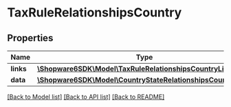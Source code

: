 # TaxRuleRelationshipsCountry

## Properties
Name | Type | Description | Notes
------------ | ------------- | ------------- | -------------
**links** | [**\Shopware6SDK\Model\TaxRuleRelationshipsCountryLinks**](TaxRuleRelationshipsCountryLinks.md) |  | [optional] 
**data** | [**\Shopware6SDK\Model\CountryStateRelationshipsCountryData**](CountryStateRelationshipsCountryData.md) |  | [optional] 

[[Back to Model list]](../../README.md#documentation-for-models) [[Back to API list]](../../README.md#documentation-for-api-endpoints) [[Back to README]](../../README.md)

